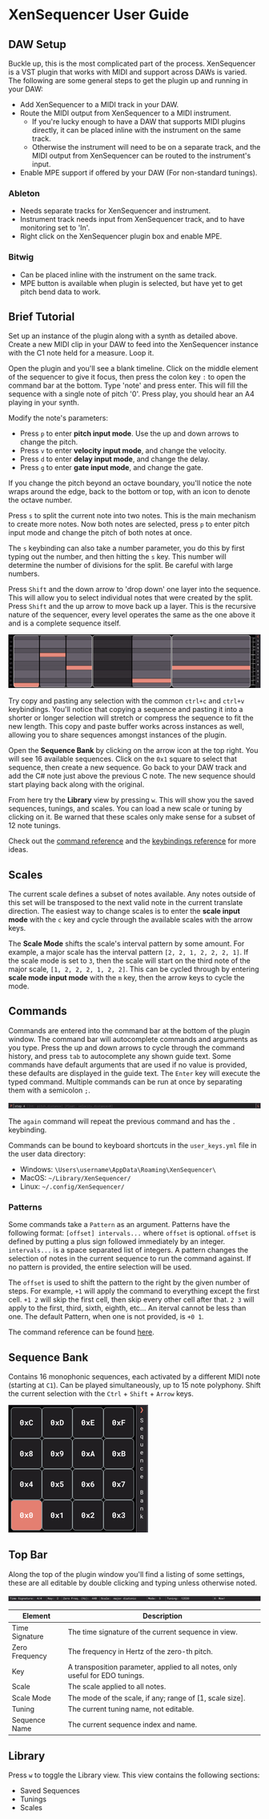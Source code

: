 # XenSequencer User Guide

## DAW Setup

Buckle up, this is the most complicated part of the process. XenSequencer is a VST plugin that works with MIDI and support across DAWs is varied. The following are some general steps to get the plugin up and running in your DAW:

- Add XenSequencer to a MIDI track in your DAW.
- Route the MIDI output from XenSequencer to a MIDI instrument.
   - If you're lucky enough to have a DAW that supports MIDI plugins directly, it can be placed inline with the instrument on the same track.
   - Otherwise the instrument will need to be on a separate track, and the MIDI output from XenSequencer can be routed to the instrument's input.
- Enable MPE support if offered by your DAW (For non-standard tunings).

### Ableton
- Needs separate tracks for XenSequencer and instrument.
- Instrument track needs input from XenSequencer track, and to have monitoring set to 'In'.
- Right click on the XenSequencer plugin box and enable MPE.

### Bitwig
- Can be placed inline with the instrument on the same track.
- MPE button is available when plugin is selected, but have yet to get pitch bend data to work.

## Brief Tutorial

Set up an instance of the plugin along with a synth as detailed above. Create a new MIDI clip in your DAW to feed into the XenSequencer instance with the C1 note held for a measure. Loop it.

Open the plugin and you'll see a blank timeline. Click on the middle element of the sequencer to give it focus, then press the colon key `:` to open the command bar at the bottom. Type 'note' and press enter. This will fill the sequence with a single note of pitch '0'. Press play, you should hear an A4 playing in your synth.

Modify the note's parameters:
- Press `p` to enter __pitch input mode__. Use the up and down arrows to change the pitch.
- Press `v` to enter __velocity input mode__, and change the velocity.
- Press `d` to enter __delay input mode__, and change the delay.
- Press `g` to enter __gate input mode__, and change the gate.

If you change the pitch beyond an octave boundary, you'll notice the note wraps around the edge, back to the bottom or top, with an icon to denote the octave number.

Press `s` to split the current note into two notes. This is the main mechanism to create more notes. Now both notes are selected, press `p` to enter pitch input mode and change the pitch of both notes at once.

The `s` keybinding can also take a number parameter, you do this by first typing out the number, and then hitting the `s` key. This number will determine the number of divisions for the split. Be careful with large numbers.

Press `Shift` and the down arrow to 'drop down' one layer into the sequence. This will allow you to select individual notes that were created by the split. Press `Shift` and the up arrow to move back up a layer. This is the recursive nature of the sequencer, every level operates the same as the one above it and is a complete sequence itself.

![Sequencer](img/guide-sequencer.png)

Try copy and pasting any selection with the common `ctrl+c` and `ctrl+v` keybindings. You'll notice that copying a sequence and pasting it into a shorter or longer selection will stretch or compress the sequence to fit the new length. This copy and paste buffer works across instances as well, allowing you to share sequences amongst instances of the plugin.

Open the __Sequence Bank__ by clicking on the arrow icon at the top right. You will see 16 available sequences. Click on the `0x1` square to select that sequence, then create a new sequence. Go back to your DAW track and add the C# note just above the previous C note. The new sequence should start playing back along with the original.

From here try the __Library__ view by pressing `w`. This will show you the saved sequences, tunings, and scales. You can load a new scale or tuning by clicking on it. Be warned that these scales only make sense for a subset of 12 note tunings.

Check out the [command reference](command_reference.md) and the [keybindings reference](keybindings_reference.md) for more ideas.

## Scales
The current scale defines a subset of notes available. Any notes outside of this set will be transposed to the next valid note in the current translate direction. The easiest way to change scales is to enter the __scale input mode__ with the `c` key and cycle through the available scales with the arrow keys.

The __Scale Mode__ shifts the scale's interval pattern by some amount. For example, a major scale has the interval pattern `[2, 2, 1, 2, 2, 2, 1]`. If the scale mode is set to `3`, then the scale will start on the third note of the major scale, `[1, 2, 2, 2, 1, 2, 2]`. This can be cycled through by entering __scale mode input mode__ with the `m` key, then the arrow keys to cycle the mode.

## Commands

Commands are entered into the command bar at the bottom of the plugin window. The command bar will autocomplete commands and arguments as you type. Press the up and down arrows to cycle through the command history, and press `tab` to autocomplete any shown guide text. Some commands have default arguments that are used if no value is provided, these defaults are displayed in the guide text. The `Enter` key will execute the typed command.
Multiple commands can be run at once by separating them with a semicolon `;`.

![Command Bar](img/guide-command-bar.png)

The `again` command will repeat the previous command and has the `.` keybinding.

Commands can be bound to keyboard shortcuts in the `user_keys.yml` file in the user data directory:
- Windows: `\Users\username\AppData\Roaming\XenSequencer\`
- MacOS: `~/Library/XenSequencer/`
- Linux: `~/.config/XenSequencer/`

### Patterns

Some commands take a `Pattern` as an argument. Patterns have the following format: `[offset] intervals...` where `offset` is optional. `offset` is defined by putting a plus sign followed immediately by an integer. `intervals...` is a space separated list of integers. A pattern changes the selection of notes in the current sequence to run the command against. If no pattern is provided, the entire selection will be used.

The `offset` is used to shift the pattern to the right by the given number of steps. For example, `+1` will apply the command to everything except the first cell. `+1 2` will skip the first cell, then skip every other cell after that. `2 3` will apply to the first, third, sixth, eighth, etc... An iterval cannot be less than one. The default Pattern, when one is not provided, is `+0 1`.

The command reference can be found [here](command_reference.md).

## Sequence Bank
Contains 16 monophonic sequences, each activated by a different MIDI note (starting at `C1`). Can be played simultaneously, up to 15 note polyphony. Shift the current selection with the `Ctrl` + `Shift` + `Arrow` keys.

![Sequence Bank](img/guide-sequence-bank.png)

## Top Bar
Along the top of the plugin window you'll find a listing of some settings, these are all editable by double clicking and typing unless otherwise noted.

![Top Bar](img/guide-top-bar.png)

| Element | Description |
| ------- | ----------- |
| Time Signature | The time signature of the current sequence in view. |
| Zero Frequency | The frequency in Hertz of the zero-th pitch. |
| Key | A transposition parameter, applied to all notes, only useful for EDO tunings. |
| Scale | The scale applied to all notes. |
| Scale Mode | The mode of the scale, if any; range of [1, scale size]. |
| Tuning | The current tuning name, not editable. |
| Sequence Name | The current sequence index and name. |

## Library
Press `w` to toggle the Library view. This view contains the following sections:
- Saved Sequences
- Tunings
- Scales
